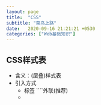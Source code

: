 ```yaml
---
layout: page
title:  "CSS"
subtitle: "菜鸟上路"
date:   2020-09-16 21:21:21 +0530
categories: ["Web基础知识"]
---
```


## CSS样式表

- 含义：(层叠)样式表
- 引入方式
   - <link>标签 ````外联(推荐)
   - <style>:在heard标签中书写<style> ```内切
   - <style>属性:style属性值是css代码 ```内联（一般不使用）
- 书写规范 
    - 选择器，你要为页面中的那一块设置样式
      - 基础选择器
          -  `*` 通配符选择器
          - `tagName` 标签选择器 直接使用标签名
          - `.class` 类选择器，给标签添加一个class属性
          - `#idName` id选择器，给标签添加一个id属性 同一个id名在同一个页面中只可以出现一次
        - 基础选择器的优先级 id > class > tag > *

## 常见属性整理

- 文本属性

- 边框属性

- 背景属性

- 盒子模型属性
    - 内边距属性
    - 外边距属性
    - display属性

- 布局属性
   - 表格布局
   - 定位布局
      - position属性
   - 浮动布局
       - float
   - 弹性盒子布局
       - display：flex

## input标签的type类型整理
- 提交按钮：当<input type="submit">时，为了提交按钮
- 重置按钮：当<input type="reset">时，为重置按钮
- 普通按钮：当<input type="button">时，为普通按钮

- 单选框和复选框：
  - 单选框按钮：当<input type="radio">时，为单选框按钮
  - 复选框按钮：当<input type="checkbox">时，为复选框按钮

- 隐藏域：当<input type="hidden">时，为隐藏表单域

 ```css
 * {
     属性名：属性值
 }
 div {
     属性名：属性值
 }
 .table {
     属性名：属性值
 }

#table {
     属性名：属性值
}

 ```

